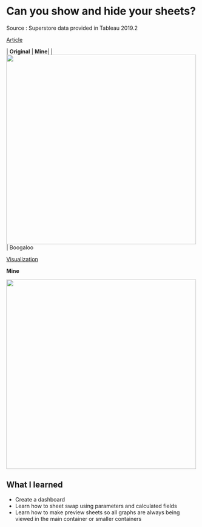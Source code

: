 # Can you show and hide your sheets?

Source : Superstore data provided in Tableau 2019.2 

[Article](http://www.workout-wednesday.com/week-40-can-you-show-and-hide-your-sheets/)

| **Original** | **Mine**|
|<img src = "http://www.workout-wednesday.com/wp-content/uploads/2019/10/wow40.gif.pagespeed.ce.MvO-iWYAt6.gif" width = "500">| Boogaloo

[Visualization](https://public.tableau.com/views/WW2019W40/Dashboard1?:display_count=y&:origin=viz_share_link)

**Mine** 

<img src = "https://media0.giphy.com/media/lPL0UXQlYrtyKgeUq4/giphy.gif" width = "500">

## What I learned

- Create a dashboard
- Learn how to sheet swap using parameters and calculated fields
- Learn how to make preview sheets so all graphs are always being viewed in the main container or smaller containers


